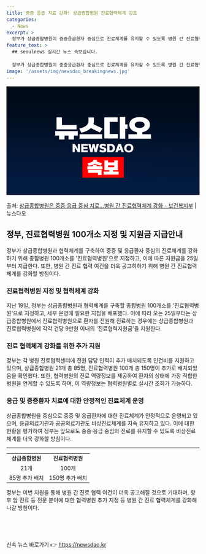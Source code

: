 ```yaml
---
title: 중증 응급 치료 강화! 상급종합병원 진료협력체계 강조
categories:
  - News
excerpt: >
  정부가 상급종합병원이 중증응급환자 중심으로 진료체계를 유지할 수 있도록 병원 간 진료협력체계를 강화한다. 이…
feature_text: >
  ## seoulnews 실시간 뉴스 속보입니다.

  정부가 상급종합병원이 중증응급환자 중심으로 진료체계를 유지할 수 있도록 병원 간 진료협력체계를 강화한다. 이…
image: '/assets/img/newsdao_breakingnews.jpg'
---
```


![뉴스다오 속보](/assets/img/newsdao_breakingnews.jpg)

<p>출처: <a href="https://newsdao.kr/3406" rel="dofollow">상급종합병원은 중증·응급 중심 치료…병원 간 진료협력체계 강화 - 보건복지부</a> | 뉴스다오</p>

<h2 data-ke-size="size26">정부, 진료협력병원 100개소 지정 및 지원금 지급안내</h2>
<p data-ke-size="size16">정부가 상급종합병원과 협력체계를 구축하여 중증 및 응급환자 중심의 진료체계를 강화하기 위해 종합병원 100개소를 '진료협력병원'으로 지정하고, 이에 따른 지원금을 25일부터 지급한다. 또한, 병원 간 진료 협력 여건을 더욱 공고히하기 위해 병원 간 진료협력체계를 강화할 방침이다.</p>

<h3 data-ke-size="size24">진료협력병원 지정 및 협력체계 강화</h3>
<p data-ke-size="size16">지난 19일, 정부는 상급종합병원과 협력체계를 구축할 종합병원 100개소를 '진료협력병원'으로 지정하고, 세부 운영에 필요한 지침을 배포했다. 이에 따라 오는 25일부터는 상급종합병원에서 진료협력병원으로 환자를 전원해 진료하는 경우에는 상급종합병원과 진료협력병원에 각각 건당 9만원 이내의 '진료협력지원금'을 지원한다.</p>

<h3 data-ke-size="size24">진료 협력체계 강화를 위한 추가 지원</h3>
<p data-ke-size="size16">정부는 각 병원 진료협력센터에 전원 담당 인력이 추가 배치되도록 인건비를 지원하고 있으며, 상급종합병원 21개 총 85명, 진료협력병원 100개 총 150명이 추가로 배치되었음을 확인했다. 또한, 협력병원의 진료 역량정보를 제공하여 환자의 상태에 가장 적합한 병원을 연계할 수 있도록 하며, 이 역량정보는 협력병원별로 실시간 조회가 가능하다.</p>

<h3 data-ke-size="size24">응급 및 중증환자 치료에 대한 안정적인 진료체계 운영</h3>
<p data-ke-size="size16">상급종합병원을 중심으로 중증 및 응급환자에 대한 진료체계가 안정적으로 운영되고 있으며, 응급의료기관과 공공의료기관도 비상진료체계를 지속 유지하고 있다. 이에 대한 현황을 평가하여 정부는 앞으로도 중증·응급 중심의 진료를 유지할 수 있도록 비상진료체계를 더욱 강화할 방침이다.</p>

<hr>

<table>
  <tr>
    <td style="text-align: center; height: 17px;"><b>상급종합병원</b></td>
    <td style="text-align: center; height: 17px;"><b>진료협력병원</b></td>
  </tr>
  <tr>
    <td style="text-align: center; height: 17px;">21개</td>
    <td style="text-align: center; height: 17px;">100개</td>
  </tr>
  <tr>
    <td style="text-align: center; height: 17px;">85명 추가 배치</td>
    <td style="text-align: center; height: 17px;">150명 추가 배치</td>
  </tr>
</table>

<p data-ke-size="size16">정부는 이번 지원을 통해 병원 간 진료 협력 여건이 더욱 공고해질 것으로 기대하며, 향후 암 진료 등 전문 분야에 대한 협력병원 추가 지정 등 병원 간 진료 협력체계를 강화해 나갈 방침이다.</p>

<p data-ke-size="size16">&nbsp;</p>

<p data-ke-size="size16">&nbsp;</p> 

신속 뉴스 바로가기 👉 <a href="https://newsdao.kr" rel="dofollow">https://newsdao.kr</a>



